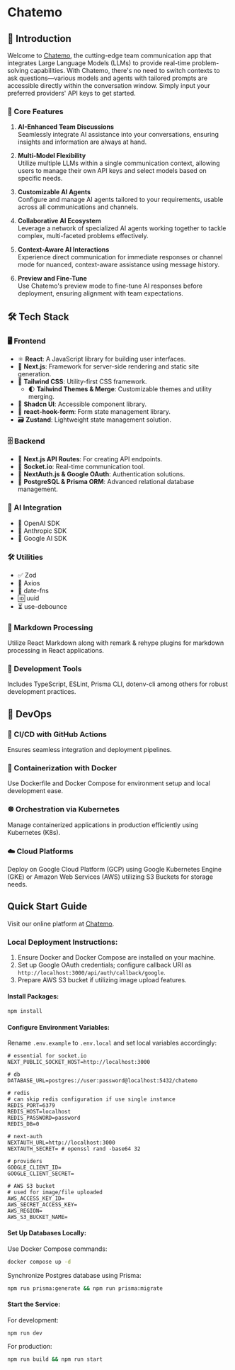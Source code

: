 # Chatemo

## 🚀 Introduction

Welcome to [Chatemo](http://www.chatemo.chat/), the cutting-edge team communication app that integrates Large Language Models (LLMs) to provide real-time problem-solving capabilities. With Chatemo, there's no need to switch contexts to ask questions—various models and agents with tailored prompts are accessible directly within the conversation window. Simply input your preferred providers' API keys to get started.

### 🌟 Core Features

1. **AI-Enhanced Team Discussions**  
   Seamlessly integrate AI assistance into your conversations, ensuring insights and information are always at hand.

2. **Multi-Model Flexibility**  
   Utilize multiple LLMs within a single communication context, allowing users to manage their own API keys and select models based on specific needs.

3. **Customizable AI Agents**  
   Configure and manage AI agents tailored to your requirements, usable across all communications and channels.

4. **Collaborative AI Ecosystem**  
   Leverage a network of specialized AI agents working together to tackle complex, multi-faceted problems effectively.

5. **Context-Aware AI Interactions**  
   Experience direct communication for immediate responses or channel mode for nuanced, context-aware assistance using message history.

6. **Preview and Fine-Tune**  
   Use Chatemo's preview mode to fine-tune AI responses before deployment, ensuring alignment with team expectations.

## 🛠️ Tech Stack

### 🖥️ Frontend

- ⚛️ **React**: A JavaScript library for building user interfaces.
- 🔼 **Next.js**: Framework for server-side rendering and static site generation.
- 🎨 **Tailwind CSS**: Utility-first CSS framework.
  - 🌓 **Tailwind Themes & Merge**: Customizable themes and utility merging.
- 🧱 **Shadcn UI**: Accessible component library.
- 📝 **react-hook-form**: Form state management library.
- 🗃️ **Zustand**: Lightweight state management solution.

### 🗄️ Backend

- 🔼 **Next.js API Routes**: For creating API endpoints.
- 🔌 **Socket.io**: Real-time communication tool.
- 🔐 **NextAuth.js & Google OAuth**: Authentication solutions.
- 🐘 **PostgreSQL & Prisma ORM**: Advanced relational database management.

### 🤖 AI Integration

- 🤖 OpenAI SDK
- 🤯 Anthropic SDK
- 🧠 Google AI SDK

### 🛠️ Utilities

- ✅ Zod
- 🔄 Axios
- 📅 date-fns
- 🆔 uuid
- ⏳ use-debounce

### 📝 Markdown Processing

Utilize React Markdown along with remark & rehype plugins for markdown processing in React applications.

### 🧰 Development Tools

Includes TypeScript, ESLint, Prisma CLI, dotenv-cli among others for robust development practices.

## 🚀 DevOps

### 🔄 CI/CD with GitHub Actions

Ensures seamless integration and deployment pipelines.

### 🐳 Containerization with Docker

Use Dockerfile and Docker Compose for environment setup and local development ease.

### ☸️ Orchestration via Kubernetes

Manage containerized applications in production efficiently using Kubernetes (K8s).

### ☁️ Cloud Platforms

Deploy on Google Cloud Platform (GCP) using Google Kubernetes Engine (GKE) or Amazon Web Services (AWS) utilizing S3 Buckets for storage needs.

## Quick Start Guide

Visit our online platform at [Chatemo](http://www.chatemo.chat/).

### Local Deployment Instructions:

1. Ensure Docker and Docker Compose are installed on your machine.
2. Set up Google OAuth credentials; configure callback URI as `http://localhost:3000/api/auth/callback/google`.
3. Prepare AWS S3 bucket if utilizing image upload features.

#### Install Packages:

```bash
npm install
```

#### Configure Environment Variables:

Rename `.env.example` to `.env.local` and set local variables accordingly:

```plaintext
# essential for socket.io
NEXT_PUBLIC_SOCKET_HOST=http://localhost:3000

# db
DATABASE_URL=postgres://user:password@localhost:5432/chatemo

# redis
# can skip redis configuration if use single instance
REDIS_PORT=6379
REDIS_HOST=localhost
REDIS_PASSWORD=password
REDIS_DB=0

# next-auth
NEXTAUTH_URL=http://localhost:3000
NEXTAUTH_SECRET= # openssl rand -base64 32

# providers
GOOGLE_CLIENT_ID=
GOOGLE_CLIENT_SECRET=

# AWS S3 bucket
# used for image/file uploaded
AWS_ACCESS_KEY_ID=
AWS_SECRET_ACCESS_KEY=
AWS_REGION=
AWS_S3_BUCKET_NAME=

```

#### Set Up Databases Locally:

Use Docker Compose commands:

```bash
docker compose up -d
```

Synchronize Postgres database using Prisma:

```bash
npm run prisma:generate && npm run prisma:migrate
```

#### Start the Service:

For development:

```bash
npm run dev
```

For production:

```bash
npm run build && npm run start
```
